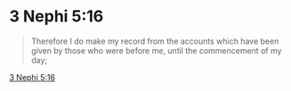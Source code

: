 # 3 Nephi 5:16

> Therefore I do make my record from the accounts which have been given by those who were before me, until the commencement of my day;

[3 Nephi 5:16](https://www.churchofjesuschrist.org/study/scriptures/bofm/3-ne/5?lang=eng&id=p16#p16)


